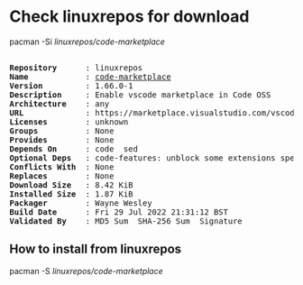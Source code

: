 # Check linuxrepos for download

pacman -Si *linuxrepos/code-marketplace*

<div class="highlight"><pre class="highlight"><text>
<b>Repository</b>      : linuxrepos
<b>Name</b>            : <a href="../../x86_64/code-marketplace-1.66.0-1-any.pkg.tar.zst">code-marketplace</a>
<b>Version</b>         : 1.66.0-1
<b>Description</b>     : Enable vscode marketplace in Code OSS
<b>Architecture</b>    : any
<b>URL</b>             : https://marketplace.visualstudio.com/vscode
<b>Licenses</b>        : unknown
<b>Groups</b>          : None
<b>Provides</b>        : None
<b>Depends On</b>      : code  sed
<b>Optional Deps</b>   : code-features: unblock some extensions specific to the official build
<b>Conflicts With</b>  : None
<b>Replaces</b>        : None
<b>Download Size</b>   : 8.42 KiB
<b>Installed Size</b>  : 1.87 KiB
<b>Packager</b>        : Wayne Wesley <wayne6324@gmail.com>
<b>Build Date</b>      : Fri 29 Jul 2022 21:31:12 BST
<b>Validated By</b>    : MD5 Sum  SHA-256 Sum  Signature
</text></pre></div>

## How to install from linuxrepos

pacman -S *linuxrepos/code-marketplace*
